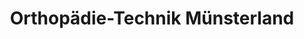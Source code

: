 ---
title: "Orthopädie-Technik Münsterland"
url: /muenster/orthopaedie-technik-muensterland/
shop: Sanitätshaus
---